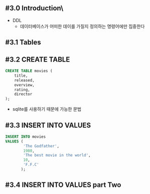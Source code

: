 ## #3.0 Introduction\
- DDL
	- 데이터베이스가 어떠한 데이를 가질지 정의하는 명령어에만 집중한다

## #3.1 Tables

## #3.2 CREATE TABLE
```sql
CREATE TABLE movies (  
    title,  
    released,  
    overview,  
    rating,  
    director  
);
```
- sqlite를 사용하기 때문에 가능한 문법

## #3.3 INSERT INTO VALUES
```sql
INSERT INTO movies
VALUES (
        'The Godfather',
        1980,
        'The best movie in the world',
        10,
        'F.F.C'
       );
```

## #3.4 INSERT INTO VALUES part Two
